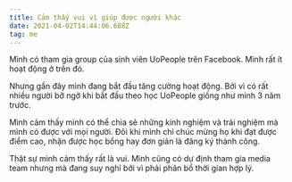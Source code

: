 ```yaml
---
title: Cảm thấy vui vì giúp được người khác
date: 2021-04-02T14:44:06.688Z
tag: me
---
```

Mình có tham gia group của sinh viên UoPeople trên Facebook. Mình rất ít hoạt động ở trên đó.

Nhưng gần đây mình đang bắt đầu tăng cường hoạt động. Bởi vì có rất nhiều người bỡ ngỡ khi bắt đầu theo học UoPeople giống như mình 3 năm trước.

Mình cảm thấy mình có thể chia sẻ những kinh nghiệm và trải nghiệm mà mình có được với mọi người. Đôi khi mình chỉ chúc mừng họ khi đạt được điểm cao, nhận được học bổng hay đơn giản là đăng ký thành công.

Thật sự mình cảm thấy rất là vui. Mình cũng có dự định tham gia media team nhưng mà đang suy nghĩ bởi vì phải phân bổ thời gian hợp lý.